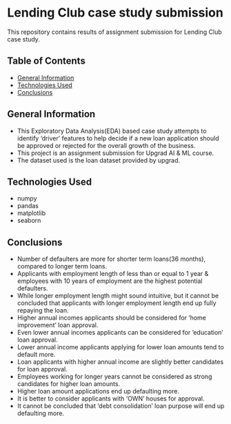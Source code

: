 # Lending Club case study submission
This repository contains results of assignment submission for Lending Club case study.


## Table of Contents
* [General Information](#general-information)
* [Technologies Used](#technologies-used)
* [Conclusions](#conclusions)


## General Information
- This Exploratory Data Analysis(EDA) based case study attempts to identify ‘driver’ features to help decide if a new loan application should be approved or rejected for the overall growth of the business.
- This project is an assignment submission for Upgrad AI & ML course.
- The dataset used is the loan dataset provided by upgrad.



## Technologies Used
- numpy
- pandas
- matplotlib
- seaborn

## Conclusions
- Number of defaulters are more for shorter term loans(36 months), compared to longer term loans.
- Applicants with employment length of less than or equal to 1 year & employees with 10 years of employment are the highest potential defaulters.
- While longer employment length might sound intuitive, but it cannot be concluded that applicants with longer employment length end up fully repaying the loan.
- Higher annual incomes applicants should be considered for ’home improvement’ loan approval.
- Even lower annual incomes applicants can be considered for ’education’ loan approval.
- Lower annual income applicants applying for lower loan amounts tend to default more.
- Loan applicants with higher annual income are slightly better candidates for loan approval.
- Employees working for longer years cannot be considered as strong candidates for higher loan amounts.
- Higher loan amount applications end up defaulting more.
- It is better to consider applicants with ‘OWN’ houses for approval.
- It cannot be concluded that ‘debt consolidation’ loan purpose will end up defaulting more.


